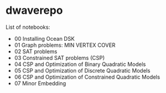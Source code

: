 # dwaverepo

List of notebooks:
- 00 Installing Ocean DSK
- 01 Graph problems: MIN VERTEX COVER
- 02 SAT problems
- 03 Constrained SAT problems (CSP)
- 04 CSP and Optimization of Binary Quadratic Models
- 05 CSP and Optimization of Discrete Quadratic Models
- 06 CSP and Optimization of Constrained Quadratic Models
- 07 Minor Embedding
